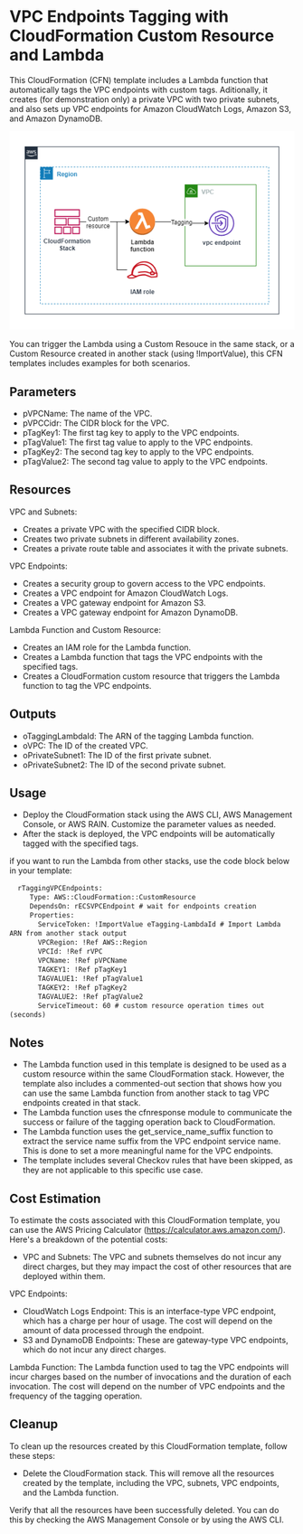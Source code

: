 # VPC Endpoints Tagging with CloudFormation Custom Resource and Lambda

This CloudFormation (CFN) template includes a Lambda function that automatically tags the VPC endpoints with custom tags. Aditionally, it creates (for demonstration only) a private VPC with two private subnets, and also sets up VPC endpoints for Amazon CloudWatch Logs, Amazon S3, and Amazon DynamoDB. 

![Alt text](../diagrams/custom-resource.png?raw=true "Diagram Image")

You can trigger the Lambda using a Custom Resouce in the same stack, or a Custom Resource created in another stack (using !ImportValue), this CFN templates includes examples for both scenarios.

## Parameters

* pVPCName: The name of the VPC.
* pVPCCidr: The CIDR block for the VPC.
* pTagKey1: The first tag key to apply to the VPC endpoints.
* pTagValue1: The first tag value to apply to the VPC endpoints.
* pTagKey2: The second tag key to apply to the VPC endpoints.
* pTagValue2: The second tag value to apply to the VPC endpoints.

## Resources

VPC and Subnets:

* Creates a private VPC with the specified CIDR block.
* Creates two private subnets in different availability zones.
* Creates a private route table and associates it with the private subnets.

VPC Endpoints:

* Creates a security group to govern access to the VPC endpoints.
* Creates a VPC endpoint for Amazon CloudWatch Logs.
* Creates a VPC gateway endpoint for Amazon S3.
* Creates a VPC gateway endpoint for Amazon DynamoDB.

Lambda Function and Custom Resource:

* Creates an IAM role for the Lambda function.
* Creates a Lambda function that tags the VPC endpoints with the specified tags.
* Creates a CloudFormation custom resource that triggers the Lambda function to tag the VPC endpoints.

## Outputs

* oTaggingLambdaId: The ARN of the tagging Lambda function.
* oVPC: The ID of the created VPC.
* oPrivateSubnet1: The ID of the first private subnet.
* oPrivateSubnet2: The ID of the second private subnet.

## Usage

* Deploy the CloudFormation stack using the AWS CLI, AWS Management Console, or AWS RAIN. Customize the parameter values as needed.
* After the stack is deployed, the VPC endpoints will be automatically tagged with the specified tags.

if you want to run the Lambda from other stacks, use the code block below in your template:

```
  rTaggingVPCEndpoints:
     Type: AWS::CloudFormation::CustomResource
     DependsOn: rECSVPCEndpoint # wait for endpoints creation
     Properties:
       ServiceToken: !ImportValue eTagging-LambdaId # Import Lambda ARN from another stack output
       VPCRegion: !Ref AWS::Region
       VPCId: !Ref rVPC
       VPCName: !Ref pVPCName
       TAGKEY1: !Ref pTagKey1
       TAGVALUE1: !Ref pTagValue1
       TAGKEY2: !Ref pTagKey2
       TAGVALUE2: !Ref pTagValue2
       ServiceTimeout: 60 # custom resource operation times out (seconds)
```

## Notes

* The Lambda function used in this template is designed to be used as a custom resource within the same CloudFormation stack. However, the template also includes a commented-out section that shows how you can use the same Lambda function from another stack to tag VPC endpoints created in that stack.
* The Lambda function uses the cfnresponse module to communicate the success or failure of the tagging operation back to CloudFormation.
* The Lambda function uses the get_service_name_suffix function to extract the service name suffix from the VPC endpoint service name. This is done to set a more meaningful name for the VPC endpoints.
* The template includes several Checkov rules that have been skipped, as they are not applicable to this specific use case.

## Cost Estimation

To estimate the costs associated with this CloudFormation template, you can use the AWS Pricing Calculator (https://calculator.aws.amazon.com/). Here's a breakdown of the potential costs:

* VPC and Subnets: The VPC and subnets themselves do not incur any direct charges, but they may impact the cost of other resources that are deployed within them.

VPC Endpoints:

* CloudWatch Logs Endpoint: This is an interface-type VPC endpoint, which has a charge per hour of usage. The cost will depend on the amount of data processed through the endpoint.
* S3 and DynamoDB Endpoints: These are gateway-type VPC endpoints, which do not incur any direct charges.

Lambda Function: The Lambda function used to tag the VPC endpoints will incur charges based on the number of invocations and the duration of each invocation. The cost will depend on the number of VPC endpoints and the frequency of the tagging operation.

## Cleanup

To clean up the resources created by this CloudFormation template, follow these steps:

* Delete the CloudFormation stack. This will remove all the resources created by the template, including the VPC, subnets, VPC endpoints, and the Lambda function.

Verify that all the resources have been successfully deleted. You can do this by checking the AWS Management Console or by using the AWS CLI.